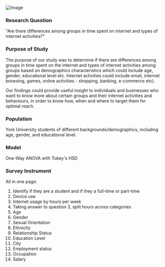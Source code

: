 ![Image](https://upload.wikimedia.org/wikipedia/commons/thumb/8/87/Logo_York_University.svg/640px-Logo_York_University.svg.png)


### Research Question

"Are there differences among groups in time spent on internet and types of internet activities?"

### Purpose of Study  

The purpose of our study was to determine if there are differences among groups in time spent on the internet and types of internet activities among groups based on demographics characteristics which could include age, gender, educational level etc. Internet activities could include email, internet browsing, games, online activities - shopping, banking, e-commerce etc).  

Our findings could provide useful insight to individuals and businesses who want to know more about certain groups and their internet activities and behaviours, in order to know how, when and where to target them for optimal reach.  

### Population

York University students of different backgrounds/demographics, including age, gender, and educational level. 

### Model

One-Way ANOVA with Tukey's HSD

### Survey Instrument

All in one page:

1. Identify if they are a student and if they a full-time or part-time
2. Device use
3. Internet usage by hours per week
4. Taking answer to question 3, split hours across categories
5. Age
6. Gender
7. Sexual Orientation
8. Ethnicity
9. Relationship Status
10. Education Level
11. City
12. Employment status
13. Occupation
14. Salary

